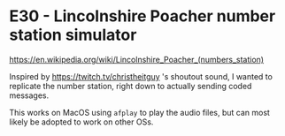 # E30 - Lincolnshire Poacher number station simulator

https://en.wikipedia.org/wiki/Lincolnshire_Poacher_(numbers_station)

Inspired by https://twitch.tv/christheitguy 's shoutout sound, I wanted to replicate the number station, right down to actually sending coded messages.

This works on MacOS using `afplay` to play the audio files, but can most likely be adopted to work on other OSs.
